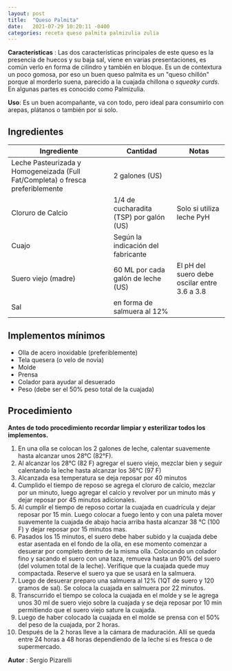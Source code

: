 ```yaml
---
layout: post
title:  "Queso Palmita"
date:   2021-07-29 10:20:11 -0400
categories: receta queso palmita palmizulia zulia
---
```


**Características** : Las dos características principales de este queso es la presencia de huecos y su baja sal, viene en varias presentaciones, es común verlo en forma de cilindro y también en bloque. Es un de contextura un poco gomosa, por eso un buen queso palmita es un "queso chillón" porque al morderlo suena, parecido a la cuajada chillona o _squeaky curds_. En algunas partes es conocido como Palmizulia.

**Uso**: Es un buen acompañante, va con todo, pero ideal para consumirlo con arepas, plátanos o también por si solo.

## Ingredientes

Ingrediente | Cantidad | Notas
------------| ---------| -----
Leche Pasteurizada y Homogeneizada (Full Fat/Completa) o fresca preferiblemente | 2 galones (US) |
Cloruro de Calcio | 1/4 de cucharadita (TSP) por galón (US) | Solo si utiliza leche PyH
Cuajo | Según la indicación del fabricante | 
Suero viejo (madre) | 60 ML por cada galón de leche (US) | El pH del suero debe oscilar entre 3.6 a 3.8 
Sal |  en forma de salmuera al 12% | 

## Implementos mínimos

- Olla de acero inoxidable (preferiblemente)
- Tela quesera (o velo de novia)
- Molde
- Prensa
- Colador para ayudar al desuerado
- Peso (debe ser el 50% peso total de la cuajada)


## Procedimiento

**Antes de todo procedimiento recordar limpiar y esterilizar todos los implementos.**

1. En una olla se colocan los 2 galones de leche, calentar suavemente hasta alcanzar unos 28°C (82°F). 
2. Al alcanzar los 28°C (82 F) agregar el suero viejo, mezclar bien y seguir calentando la leche hasta alcanzar los 36°C (97 F)
3. Alcanzada esa temperatura se deja reposar por 40 minutos
4. Cumplido el tiempo de reposo se agrega el cloruro de calcio, mezclar por un minuto, luego agregar el calcio y revolver por un minuto más y dejar reposar por 45 minutos adicionales. 
5. Al cumplir el tiempo de reposo cortar la cuajada en cuadrícula y dejar reposar por 15 min. Luego colocar a fuego lento y con una paleta mover suavemente la cuajada de abajo hacia arriba hasta alcanzar 38 °C (100 F) y dejar reposar por 15 minutos mas.
6. Pasados los 15 minutos, el suero debe haber subido y la cuajada debe estar asentada en el fondo de la olla, en ese momento comenzar a desuerar por completo dentro de la misma olla. Colocando un colador fino y sacando el suero con una taza, remueva hasta un 90% del suero (del volumen total de la leche). Verifique que la cuajada quede muy compactada. Reserve el suero ya que se usará en la salmuera.
7. Luego de desuerar preparo una salmuera al 12% (1QT de suero y 120 gramos de sal). Se coloca la cuajada en salmuera por 22 minutos.
8. Transcurrido el tiempo se coloca la cuajada en el molde y se le agrega unos 30 ml de suero viejo sobre la cuajada y se deja reposar por 10 min permitiendo que el suero viejo sature la cuajada.
9. Luego de haber colocado la cuajada en el molde se prensa con el 50% del peso de la cuajada, por 2 horas. 
10. Después de la 2 horas lleve a la cámara de maduración. Allí se queda entre 24 horas a 48 horas dependiendo de la leche si es fresca o de supermercado.

**Autor** : Sergio Pizarelli